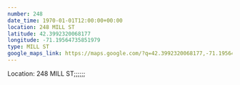 ```yaml
---
number: 248
date_time: 1970-01-01T12:00:00+00:00
location: 248 MILL ST
latitude: 42.3992320068177
longitude: -71.19564735851979
type: MILL ST
google_maps_link: https://maps.google.com/?q=42.3992320068177,-71.19564735851979
---
```


Location: 248 MILL ST;;;;;;
